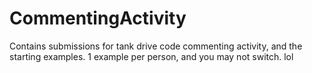 # CommentingActivity
Contains submissions for tank drive code commenting activity, and the starting examples.
1 example per person, and you may not switch. lol
